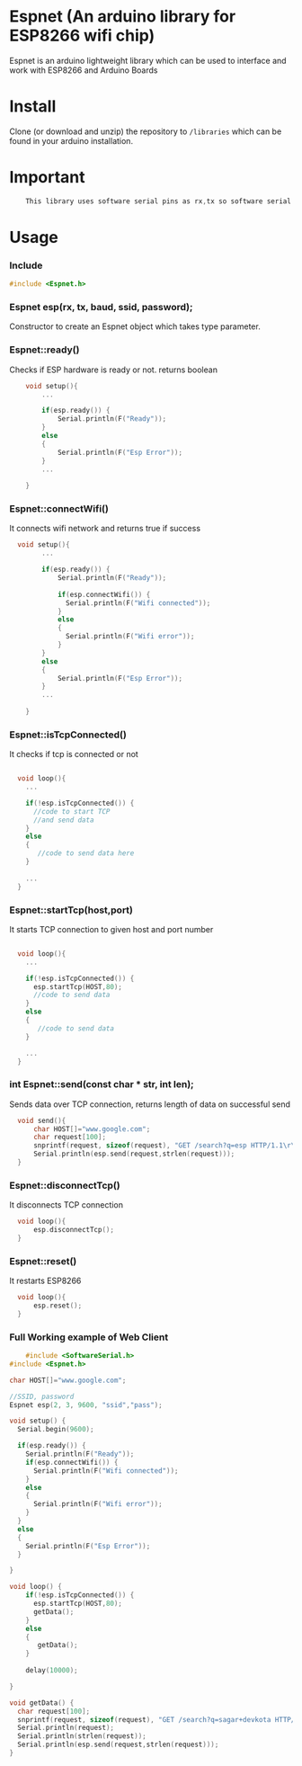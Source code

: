 # Espnet (An arduino library for ESP8266 wifi chip)
Espnet is an arduino lightweight library which can be used to interface and work with ESP8266 and Arduino Boards

# Install

Clone (or download and unzip) the repository to `/libraries`
which can be found in your arduino installation. 

# Important
```c++
	This library uses software serial pins as rx,tx so software serial works best with 9600 baud. but ESP chip is already set to 115200, so first change baud to 9600 by using any USB to TTL converter.
```

# Usage

### Include

```c++
#include <Espnet.h>
```

### Espnet esp(rx, tx, baud, ssid, password);

Constructor to create an Espnet object which takes type parameter.




### Espnet::ready()

Checks if ESP hardware is ready or not. returns boolean

```c++
	void setup(){
		...

		if(esp.ready()) {
			Serial.println(F("Ready"));
		}
		else
		{
			Serial.println(F("Esp Error"));
		}
		...
		 
	}
```

### Espnet::connectWifi()

It connects wifi network and returns true if success
```c++
  void setup(){
		...

		if(esp.ready()) {
			Serial.println(F("Ready"));
			
			if(esp.connectWifi()) {
			  Serial.println(F("Wifi connected"));
			}
			else
			{
			  Serial.println(F("Wifi error"));
			}
		}
		else
		{
			Serial.println(F("Esp Error"));
		}
		...
		 
	}
```

### Espnet::isTcpConnected()

It checks if tcp is connected or not

```c++

  void loop(){
  	...

  	if(!esp.isTcpConnected()) {
      //code to start TCP
      //and send data
    }
    else
    {
       //code to send data here
    }
    
  	...
  }
```

### Espnet::startTcp(host,port)

It starts TCP connection to given host and port number

```c++

  void loop(){
  	...

  	if(!esp.isTcpConnected()) {
      esp.startTcp(HOST,80);
      //code to send data
    }
    else
    {
       //code to send data
    }

  	...
  }
```

### int Espnet::send(const char * str, int len);

Sends data over TCP connection, returns length of data on successful send

```c++
  void send(){
  	  char HOST[]="www.google.com";
  	  char request[100];
	  snprintf(request, sizeof(request), "GET /search?q=esp HTTP/1.1\r\nHost:%s\r\n\r\n",HOST); //Write request
	  Serial.println(esp.send(request,strlen(request)));
  }
```



### Espnet::disconnectTcp()

It disconnects TCP connection
```c++
  void loop(){
  	  esp.disconnectTcp();
  }
```



### Espnet::reset()

It restarts ESP8266

```c++
  void loop(){
  	  esp.reset();
  }
```


### Full Working example of Web Client



```c++
	#include <SoftwareSerial.h>
#include <Espnet.h>

char HOST[]="www.google.com";

//SSID, password
Espnet esp(2, 3, 9600, "ssid","pass");

void setup() {
  Serial.begin(9600);

  if(esp.ready()) {
    Serial.println(F("Ready"));
    if(esp.connectWifi()) {
      Serial.println(F("Wifi connected"));
    }
    else
    {
      Serial.println(F("Wifi error"));
    }
  }
  else
  {
    Serial.println(F("Esp Error"));
  }

}

void loop() {
    if(!esp.isTcpConnected()) {
      esp.startTcp(HOST,80);
      getData();
    }
    else
    {
       getData();
    }
  
    delay(10000);

}

void getData() {
  char request[100];
  snprintf(request, sizeof(request), "GET /search?q=sagar+devkota HTTP/1.1\r\nHost:%s\r\n\r\n",HOST); //Write request
  Serial.println(request);
  Serial.println(strlen(request));
  Serial.println(esp.send(request,strlen(request)));
}
```

